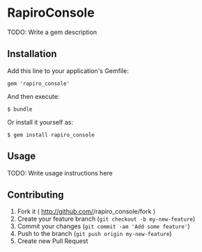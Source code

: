 # RapiroConsole

TODO: Write a gem description

## Installation

Add this line to your application's Gemfile:

    gem 'rapiro_console'

And then execute:

    $ bundle

Or install it yourself as:

    $ gem install rapiro_console

## Usage

TODO: Write usage instructions here

## Contributing

1. Fork it ( http://github.com/<my-github-username>/rapiro_console/fork )
2. Create your feature branch (`git checkout -b my-new-feature`)
3. Commit your changes (`git commit -am 'Add some feature'`)
4. Push to the branch (`git push origin my-new-feature`)
5. Create new Pull Request
